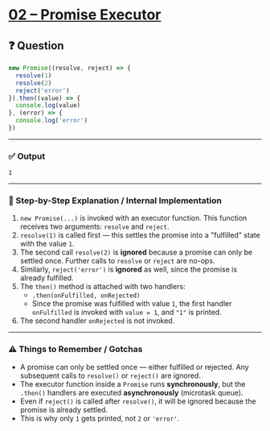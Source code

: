# [02 – Promise Executor](https://bigfrontend.dev/quiz/2-promise-executor)

## ❓ Question

```js
new Promise((resolve, reject) => {
  resolve(1)
  resolve(2)
  reject('error')
}).then((value) => {
  console.log(value)
}, (error) => {
  console.log('error')
})
```

---

### ✅ Output

```
1
```

---

### 🧠 Step-by-Step Explanation / Internal Implementation

1. `new Promise(...)` is invoked with an executor function. This function receives two arguments: `resolve` and `reject`.
2. `resolve(1)` is called first — this settles the promise into a "fulfilled" state with the value `1`.
3. The second call `resolve(2)` is **ignored** because a promise can only be settled once. Further calls to `resolve` or `reject` are no-ops.
4. Similarly, `reject('error')` is **ignored** as well, since the promise is already fulfilled.
5. The `then()` method is attached with two handlers:
   - `.then(onFulfilled, onRejected)`
   - Since the promise was fulfilled with value `1`, the first handler `onFulfilled` is invoked with `value = 1`, and `"1"` is printed.
6. The second handler `onRejected` is not invoked.

---

### ⚠️ Things to Remember / Gotchas

- A promise can only be settled once — either fulfilled or rejected. Any subsequent calls to `resolve()` or `reject()` are ignored.
- The executor function inside a `Promise` runs **synchronously**, but the `.then()` handlers are executed **asynchronously** (microtask queue).
- Even if `reject()` is called after `resolve()`, it will be ignored because the promise is already settled.
- This is why only `1` gets printed, not `2` or `'error'`.